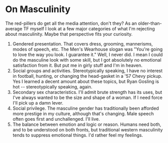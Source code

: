 # On Masculinity

The red-pillers do get all the media attention, don't they? As an older-than-average TF myself I look at a few major categories of what I'm rejecting about masculinity. Maybe that perspective fits your curiosity.

1. Gendered presentation. That covers dress, grooming, mannerisms, modes of speech, etc. The Men's Wearhouse slogan was "You're going to love the way you look. I guarantee it." Well, I never did. I mean I could do the masculine look with some skill, but I got absolutely no emotional satisfaction from it. But put me in girly stuff and I'm in heaven.
2. Social groups and activities. Stereotypically speaking, I have no interest in football, hunting, or changing the head-gasket in a '57 Chevy pickup. Yes I learned a decent amount about these topics, but Ryan Gosling is hot -- stereotypically speaking, again.
3. Secondary sex characteristics. I'll admit brute strength has its uses, but I've always wanted to be the size and shape of a woman. If I need force I'll pick up a damn lever.
4. Social privilege. The masculine gender has traditionally been afforded more prestige in my culture, although that's changing. Male speech often goes first and unchallenged. I'll live.
5. The balance between emotion and logic or reason. Humans need both, and to be understood on both fronts, but traditional western masculinity tends to suppress emotional things. I'd rather feel my feelings.

